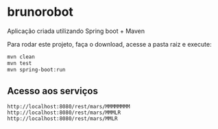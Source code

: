 # brunorobot

Aplicação criada utilizando Spring boot + Maven

Para rodar este projeto, faça o download, acesse a pasta raiz e execute:
```sh
mvn clean
mvn test
mvn spring-boot:run
```

## Acesso aos serviços

`http://localhost:8080/rest/mars/MMMMMMMM`
`http://localhost:8080/rest/mars/MMMLR`
`http://localhost:8080/rest/mars/MMLR`
